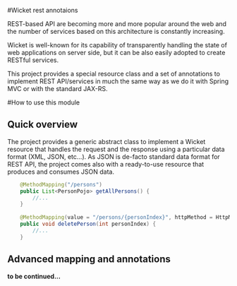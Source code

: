 #Wicket rest annotaions

REST-based API are becoming more and more popular around the web and the number of services based on this architecture is constantly increasing.

Wicket is well-known for its capability of transparently handling the state of web applications on server side, but it can be also easily adopted to create RESTful services.

This project provides a special resource class and a set of annotations to implement REST API/services in much the same way as we do it with Spring MVC or with the standard JAX-RS.

#How to use this module

Quick overview
---------

The project provides a generic abstract class to implement a Wicket resource that handles the request and the response using a particular data format (XML, JSON, etc...). As JSON is de-facto standard data format for REST API, the project comes also with a ready-to-use resource that produces and consumes JSON data.   


````java
	@MethodMapping("/persons")
	public List<PersonPojo> getAllPersons() {
		//...
	}
	
	@MethodMapping(value = "/persons/{personIndex}", httpMethod = HttpMethod.DELETE)
	public void deletePerson(int personIndex) {
		//...
	}
````

Advanced mapping and annotations
---------

**to be continued...**
